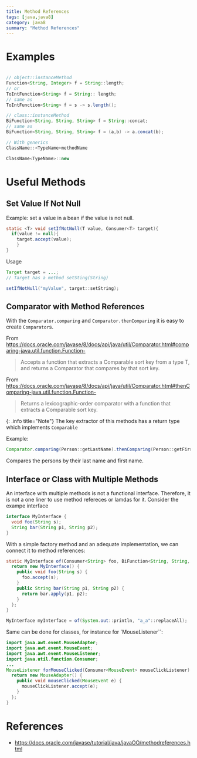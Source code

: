 ```yaml
---
title: Method References
tags: [java,java8]
category: java8
summary: "Method References"
---
```


# Examples

~~~java

// object::instanceMethod
Function<String, Integer> f = String::length;
// or
ToIntFunction<String> f = String:: length;
// same as
ToIntFunction<String> f = s -> s.length();

// class::instanceMethod
BiFunction<String, String, String> f = String::concat;
// same as
BiFunction<String, String, String> f = (a,b) -> a.concat(b);

// With generics
ClassName::<TypeName>methodName

ClassName<TypeName>::new
~~~

# Useful Methods

## Set Value If Not Null

Example: set a value in a bean if the value is not null.

~~~ java
static <T> void setIfNotNull(T value, Consumer<T> target){
  if(value != null){
    target.accept(value);
    }
}
~~~

Usage

~~~ java
Target target = ...;
// Target has a method setSting(String)

setIfNotNull("myValue", target::setString);

~~~

## Comparator with Method References

With the `Comparator.comparing` and `Comparator.thenComparing` it is easy to create `Comparator`s. 

From <https://docs.oracle.com/javase/8/docs/api/java/util/Comparator.html#comparing-java.util.function.Function->

> Accepts a function that extracts a Comparable sort key from a type T, and returns a Comparator<T> that compares by that sort key.

From <https://docs.oracle.com/javase/8/docs/api/java/util/Comparator.html#thenComparing-java.util.function.Function->
> Returns a lexicographic-order comparator with a function that extracts a Comparable sort key.

{: .info title="Note"}
The key extractor of this methods has a return type which implements `Comparable`

Example:

~~~ java
Comparator.comparing(Person::getLastName).thenComparing(Person::getFirstName)
~~~

Compares the persons by their last name and first name. 


## Interface or Class with Multiple Methods

An interface with multiple methods is not a functional interface. Therefore, it is not a one liner to use method refereces or lamdas for it. Consider the exampe interface

~~~java
interface MyInterface {
  void foo(String s);
  String bar(String p1, String p2);
}
~~~

With a simple factory method and an adequate implementation, we can connect it to method references:

~~~java
static MyInterface of(Consumer<String> foo, BiFunction<String, String, String> bar) {
  return new MyInterface() {
    public void foo(String s) {
      foo.accept(s);
    }
    public String bar(String p1, String p2) {
      return bar.apply(p1, p2);
    }
  };
}
~~~

~~~java
MyInterface myInterface = of(System.out::println, "a_a"::replaceAll);
~~~

Same can be done for classes, for instance for `MouseListener``:
~~~java
import java.awt.event.MouseAdapter;
import java.awt.event.MouseEvent;
import java.awt.event.MouseListener;
import java.util.function.Consumer;
...
MouseListener forMouseClicked(Consumer<MouseEvent> mouseClickListener) {
  return new MouseAdapter() {
    public void mouseClicked(MouseEvent e) {
      mouseClickListener.accept(e);
    }
  };
}
~~~

# References

* <https://docs.oracle.com/javase/tutorial/java/javaOO/methodreferences.html>
